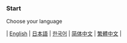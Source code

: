 <h3>Start</h3>

Choose your language

| [English](contribution_v2/basic/start_en) | [日本語](contribution_v2/basic/start_ja) | [한국어](contribution_v2/basic/start_ko) | [简体中文](contribution_v2/basic/start_zh-hans) | [繁體中文](contribution_v2/basic/start_zh-hant) |

